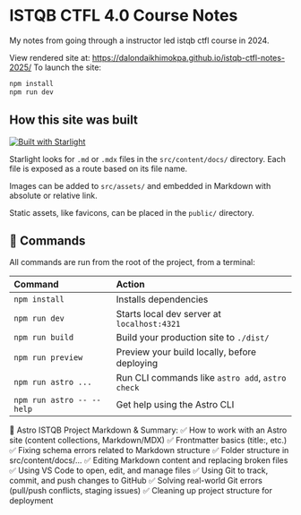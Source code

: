 # ISTQB CTFL 4.0 Course Notes

My notes from going through a instructor led istqb ctfl course in 2024.

View rendered site at: https://dalondaikhimokpa.github.io/istqb-ctfl-notes-2025/
To launch the site:

```sh
npm install
npm run dev
```

## How this site was built

[![Built with Starlight](https://astro.badg.es/v2/built-with-starlight/tiny.svg)](https://starlight.astro.build)

Starlight looks for `.md` or `.mdx` files in the `src/content/docs/` directory. Each file is exposed as a route based on its file name.

Images can be added to `src/assets/` and embedded in Markdown with absolute or relative link.

Static assets, like favicons, can be placed in the `public/` directory.

## 🧞 Commands

All commands are run from the root of the project, from a terminal:

| Command                   | Action                                           |
| :------------------------ | :----------------------------------------------- |
| `npm install`             | Installs dependencies                            |
| `npm run dev`             | Starts local dev server at `localhost:4321`      |
| `npm run build`           | Build your production site to `./dist/`          |
| `npm run preview`         | Preview your build locally, before deploying     |
| `npm run astro ...`       | Run CLI commands like `astro add`, `astro check` |
| `npm run astro -- --help` | Get help using the Astro CLI                     |

📘 Astro ISTQB Project Markdown & Summary:
✅ How to work with an Astro site (content collections, Markdown/MDX)
✅ Frontmatter basics (title:, etc.)
✅ Fixing schema errors related to Markdown structure
✅ Folder structure in src/content/docs/...
✅ Editing Markdown content and replacing broken files
✅ Using VS Code to open, edit, and manage files
✅ Using Git to track, commit, and push changes to GitHub
✅ Solving real-world Git errors (pull/push conflicts, staging issues)
✅ Cleaning up project structure for deployment
